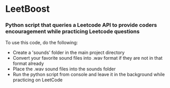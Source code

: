 # LeetBoost
### Python script that queries a Leetcode API to provide coders encouragement while practicing Leetcode questions
To use this code, do the following:
* Create a 'sounds' folder in the main project directory
* Convert your favorite sound files into .wav format if they are not in that format already
* Place the .wav sound files into the sounds folder
* Run the python script from console and leave it in the background while practicing on LeetCode
